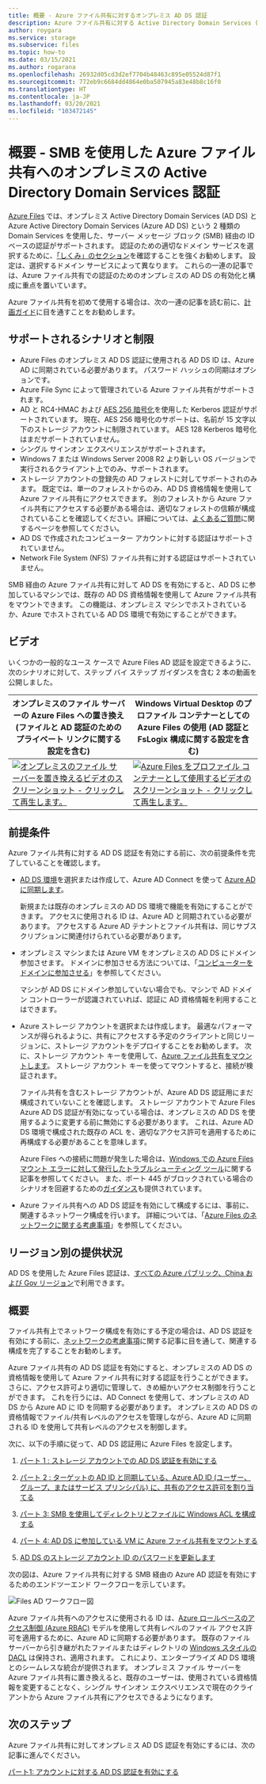 ```yaml
---
title: 概要 - Azure ファイル共有に対するオンプレミス AD DS 認証
description: Azure ファイル共有に対する Active Directory Domain Services (AD DS) 認証について説明します。 この記事では、サポートされるシナリオ、可用性について取り上げると共に、AD DS および Azure Active Directory 間でのアクセス許可のしくみについて説明します。
author: roygara
ms.service: storage
ms.subservice: files
ms.topic: how-to
ms.date: 03/15/2021
ms.author: rogarana
ms.openlocfilehash: 26932d05cd3d2ef7704b48463c895e05524d87f1
ms.sourcegitcommit: 772eb9c6684dd4864e0ba507945a83e48b8c16f0
ms.translationtype: HT
ms.contentlocale: ja-JP
ms.lasthandoff: 03/20/2021
ms.locfileid: "103472145"
---
```

# <a name="overview---on-premises-active-directory-domain-services-authentication-over-smb-for-azure-file-shares"></a>概要 - SMB を使用した Azure ファイル共有へのオンプレミスの Active Directory Domain Services 認証

[Azure Files](storage-files-introduction.md) では、オンプレミス Active Directory Domain Services (AD DS) と Azure Active Directory Domain Services (Azure AD DS) という 2 種類の Domain Services を使用した、サーバー メッセージ ブロック (SMB) 経由の ID ベースの認証がサポートされます。 認証のための適切なドメイン サービスを選択するために、[「しくみ」のセクション](./storage-files-active-directory-overview.md#how-it-works)を確認することを強くお勧めします。 設定は、選択するドメイン サービスによって異なります。 これらの一連の記事では、Azure ファイル共有での認証のためのオンプレミスの AD DS の有効化と構成に重点を置いています。

Azure ファイル共有を初めて使用する場合は、次の一連の記事を読む前に、[計画ガイド](storage-files-planning.md)に目を通すことをお勧めします。

## <a name="supported-scenarios-and-restrictions"></a>サポートされるシナリオと制限

- Azure Files のオンプレミス AD DS 認証に使用される AD DS ID は、Azure AD に同期されている必要があります。 パスワード ハッシュの同期はオプションです。 
- Azure File Sync によって管理されている Azure ファイル共有がサポートされます。
- AD と RC4-HMAC および [AES 256 暗号化](./storage-troubleshoot-windows-file-connection-problems.md#azure-files-on-premises-ad-ds-authentication-support-for-aes-256-kerberos-encryption)を使用した Kerberos 認証がサポートされています。 現在、AES 256 暗号化のサポートは、名前が 15 文字以下のストレージ アカウントに制限されています。 AES 128 Kerberos 暗号化はまだサポートされていません。
- シングル サインオン エクスペリエンスがサポートされます。
- Windows 7 または Windows Server 2008 R2 より新しい OS バージョンで実行されるクライアント上でのみ、サポートされます。
- ストレージ アカウントの登録先の AD フォレストに対してサポートされのみます。 既定では、単一のフォレストからのみ、AD DS 資格情報を使用して Azure ファイル共有にアクセスできます。 別のフォレストから Azure ファイル共有にアクセスする必要がある場合は、適切なフォレストの信頼が構成されていることを確認してください。詳細については、[よくあるご質問](storage-files-faq.md#ad-ds--azure-ad-ds-authentication)に関するページを参照してください。
- AD DS で作成されたコンピューター アカウントに対する認証はサポートされていません。
- Network File System (NFS) ファイル共有に対する認証はサポートされていません。

SMB 経由の Azure ファイル共有に対して AD DS を有効にすると、AD DS に参加しているマシンでは、既存の AD DS 資格情報を使用して Azure ファイル共有をマウントできます。 この機能は、オンプレミス マシンでホストされているか、Azure でホストされている AD DS 環境で有効にすることができます。

## <a name="videos"></a>ビデオ

いくつかの一般的なユース ケースで Azure Files AD 認証を設定できるように、次のシナリオに対して、ステップ バイ ステップ ガイダンスを含む 2 本の動画を公開しました。

| オンプレミスのファイル サーバーの Azure Files への置き換え (ファイルと AD 認証のためのプライベート リンクに関する設定を含む) | Windows Virtual Desktop のプロファイル コンテナーとしての Azure Files の使用 (AD 認証と FsLogix 構成に関する設定を含む)  |
|-|-|
| [![オンプレミスのファイル サーバーを置き換えるビデオのスクリーンショット - クリックして再生します。](./media/storage-files-identity-auth-active-directory-enable/replace-on-prem-server-thumbnail.png)](https://www.youtube.com/watch?v=jd49W33DxkQ) | [![Azure Files をプロファイル コンテナーとして使用するビデオのスクリーンショット - クリックして再生します。](./media/storage-files-identity-auth-active-directory-enable/files-ad-ds-fslogix-thumbnail.png)](https://www.youtube.com/watch?v=9S5A1IJqfOQ) |


## <a name="prerequisites"></a>前提条件 

Azure ファイル共有に対する AD DS 認証を有効にする前に、次の前提条件を完了していることを確認します。 

- [AD DS 環境](/windows-server/identity/ad-ds/get-started/virtual-dc/active-directory-domain-services-overview)を選択または作成して、Azure AD Connect を使って [Azure AD に同期します](../../active-directory/hybrid/how-to-connect-install-roadmap.md)。 

    新規または既存のオンプレミスの AD DS 環境で機能を有効にすることができます。 アクセスに使用される ID は、Azure AD と同期されている必要があります。 アクセスする Azure AD テナントとファイル共有は、同じサブスクリプションに関連付けられている必要があります。

- オンプレミス マシンまたは Azure VM をオンプレミスの AD DS にドメイン参加させます。 ドメインに参加させる方法については、「[コンピューターをドメインに参加させる](/windows-server/identity/ad-fs/deployment/join-a-computer-to-a-domain)」を参照してください。

    マシンが AD DS にドメイン参加していない場合でも、マシンで AD ドメイン コントローラーが認識されていれば、認証に AD 資格情報を利用することはできます。

- Azure ストレージ アカウントを選択または作成します。  最適なパフォーマンスが得られるように、共有にアクセスする予定のクライアントと同じリージョンに、ストレージ アカウントをデプロイすることをお勧めします。 次に、ストレージ アカウント キーを使用して、[Azure ファイル共有をマウントします](storage-how-to-use-files-windows.md)。 ストレージ アカウント キーを使ってマウントすると、接続が検証されます。

    ファイル共有を含むストレージ アカウントが、Azure AD DS 認証用にまだ構成されていないことを確認します。 ストレージ アカウントで Azure Files Azure AD DS 認証が有効になっている場合は、オンプレミスの AD DS を使用するように変更する前に無効にする必要があります。 これは、Azure AD DS 環境で構成された既存の ACL を、適切なアクセス許可を適用するために再構成する必要があることを意味します。


    Azure Files への接続に問題が発生した場合は、[Windows での Azure Files マウント エラーに対して発行したトラブルシューティング ツール](https://azure.microsoft.com/blog/new-troubleshooting-diagnostics-for-azure-files-mounting-errors-on-windows/)に関する記事を参照してください。 また、ポート 445 がブロックされている場合のシナリオを回避するための[ガイダンス](./storage-files-faq.md#on-premises-access)も提供されています。 


- Azure ファイル共有への AD DS 認証を有効にして構成するには、事前に、関連するネットワーク構成を行います。 詳細については、「[Azure Files のネットワークに関する考慮事項](storage-files-networking-overview.md)」を参照してください。

## <a name="regional-availability"></a>リージョン別の提供状況

AD DS を使用した Azure Files 認証は、[すべての Azure パブリック、China および Gov リージョン](https://azure.microsoft.com/global-infrastructure/locations/)で利用できます。

## <a name="overview"></a>概要

ファイル共有上でネットワーク構成を有効にする予定の場合は、AD DS 認証を有効にする前に、[ネットワークの考慮事項](./storage-files-networking-overview.md)に関する記事に目を通して、関連する構成を完了することをお勧めします。

Azure ファイル共有の AD DS 認証を有効にすると、オンプレミスの AD DS の資格情報を使用して Azure ファイル共有に対する認証を行うことができます。 さらに、アクセス許可より適切に管理して、きめ細かいアクセス制御を行うことができます。 これを行うには、AD Connect を使用して、オンプレミスの AD DS から Azure AD に ID を同期する必要があります。 オンプレミスの AD DS の資格情報でファイル/共有レベルのアクセスを管理しながら、Azure AD に同期される ID を使用して共有レベルのアクセスを制御します。

次に、以下の手順に従って、AD DS 認証用に Azure Files を設定します。 

1. [パート 1 : ストレージ アカウントでの AD DS 認証を有効にする](storage-files-identity-ad-ds-enable.md)

1. [パート 2 : ターゲットの AD ID と同期している、Azure AD ID (ユーザー、グループ、またはサービス プリンシパル) に、共有のアクセス許可を割り当てる](storage-files-identity-ad-ds-assign-permissions.md)

1. [パート 3: SMB を使用してディレクトリとファイルに Windows ACL を構成する](storage-files-identity-ad-ds-configure-permissions.md)
 
1. [パート 4: AD DS に参加している VM に Azure ファイル共有をマウントする](storage-files-identity-ad-ds-mount-file-share.md)

1. [AD DS のストレージ アカウント ID のパスワードを更新します](storage-files-identity-ad-ds-update-password.md)

次の図は、Azure ファイル共有に対する SMB 経由の Azure AD 認証を有効にするためのエンドツーエンド ワークフローを示しています。 

![Files AD ワークフロー図](media/storage-files-active-directory-domain-services-enable/diagram-files-ad.png)

Azure ファイル共有へのアクセスに使用される ID は、[Azure ロールベースのアクセス制御 (Azure RBAC)](../../role-based-access-control/overview.md) モデルを使用して共有レベルのファイル アクセス許可を適用するために、Azure AD に同期する必要があります。 既存のファイル サーバーから引き継がれたファイルまたはディレクトリの [Windows スタイルの DACL](/previous-versions/technet-magazine/cc161041(v=msdn.10)) は保持され、適用されます。 これにより、エンタープライズ AD DS 環境とのシームレスな統合が提供されます。 オンプレミス ファイル サーバーを Azure ファイル共有に置き換えると、既存のユーザーは、使用されている資格情報を変更することなく、シングル サインオン エクスペリエンスで現在のクライアントから Azure ファイル共有にアクセスできるようになります。  

## <a name="next-steps"></a>次のステップ

Azure ファイル共有に対してオンプレミス AD DS 認証を有効にするには、次の記事に進んでください。

[パート1: アカウントに対する AD DS 認証を有効にする](storage-files-identity-ad-ds-enable.md)
